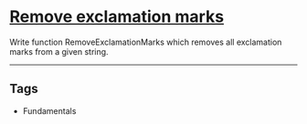 # [Remove exclamation marks](https://www.codewars.com/kata/57a0885cbb9944e24c00008e)

Write function RemoveExclamationMarks which removes all exclamation marks from a given string.

---

## Tags

- Fundamentals
